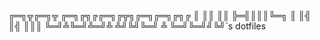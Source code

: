  ╔═╗╦╔═╗╦  ╔═╗╔╗╔╔═╗╔╦╗╔═╗╔═╗╔╗╔
 ║  ║║ ║║  ╠═╣║║║╚═╗ ║ ║╣ ║╣ ║║║
 ╚═╝╩╚═╝╩═╝╩ ╩╝╚╝╚═╝ ╩ ╚═╝╚═╝╝╚╝`s
                        dotfiles

